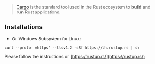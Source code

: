 > [Cargo](https://doc.rust-lang.org/cargo/) is the standard tool used in the Rust ecosystem to **build** and **run** Rust applications.


## Installations

- On Windows Subsystem for Linux:
```shell
curl --proto '=https' --tlsv1.2 -sSf https://sh.rustup.rs | sh
```

 Please follow the instructions on [https://rustup.rs/](https://rustup.rs/)

